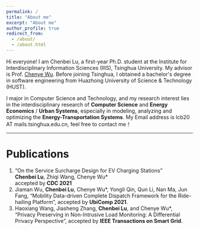 ```yaml
---
permalink: /
title: "About me"
excerpt: "About me"
author_profile: true
redirect_from: 
  - /about/
  - /about.html
---
```


Hi everyone! I am Chenbei Lu, a first-year Ph.D. student at the Institute for Interdisciplinary Information Sciences (IIIS), Tsinghua University. My advisor is Prof. <a href="http://www.wuchenye.cn/" target="_blank">Chenye Wu</a>. Before joining Tsinghua, I obtained a bachelor's degree in software engineering from Huazhong University of Science & Technology (HUST).

I major in Computer Science and Technology, and my research interest lies in the interdisciplinary research of **Computer Science** and **Energy Economics** / **Urban Systems**, especially in modeling, analyzing and optimizing the **Energy-Transportation Systems**. My Email address is lcb20 AT mails.tsinghua.edu.cn, feel free to contact me！

---
# Publications #

1. “On the Service Surcharge Design for EV Charging Stations”  <br>
   **Chenbei Lu**, Zhiqi Wang, Chenye Wu* <br>
   accepted by **CDC 2021**
2. Jiaman Wu, **Chenbei Lu**, Chenye Wu*, Yongli Qin, Qun Li, Nan Ma, Jun Fang, “Mobility Data-driven Complete Dispatch Framework for the Ride-hailing Platform”, accepted by **UbiComp 2021**.
3. Haoxiang Wang, Jiasheng Zhang, **Chenbei Lu**, and Chenye Wu*, “Privacy Preserving in Non-Intrusive Load Monitoring: A Differential Privacy Perspective”, accepted by **IEEE Transactions on Smart Grid**.


